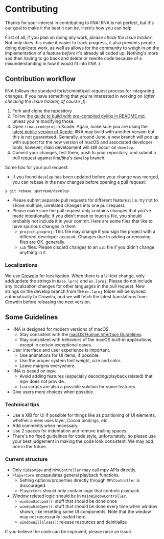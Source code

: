# Contributing

Thanks for your interest in contributing to IINA! IINA is not perfect, but it's our goal to make it the best it can be. Here's how you can help.

First of all, if you plan on doing any work, *please check the issue tracker*. Not only does this make it easier to track progress, it also prevents people doing duplicate work, as well as allows for the community to weigh in on the implementation of a feature *before* it's already all coded up. Nothing's more sad than having to go back and delete or rewrite code because of a misunderstanding in how it would fit into IINA :(

## Contribution workflow

IINA follows the standard fork/commit/pull request process for integrating changes. If you have something that you're interested in working on (*after checking the issue tracker, of course ;)*):

1. Fork and clone the repository
2. Follow [the guide to build with pre-compiled dylibs in README.md](README.md#using-the-pre-compiled-libraries), unless you're modifying those.
3. Open `iina.xcodeproj` in Xcode. Again, make sure you are using the [latest public version of Xcode](https://itunes.apple.com/us/app/xcode/id497799835); IINA may build with another version but this is not guaranteed. Generally, around June, a new branch will pop up with support for the new version of macOS and associated developer tools; however, main development will still occur on `develop`.
4. Commit your changes, test them, push to your repository, and submit a pull request against iina/iina's `develop` branch.

Some tips for your pull request:

* If you found `develop` has been updated before your change was merged, you can rebase in the new changes before opening a pull request:

```console
$ git rebase upstream/develop
```
* Please submit separate pull requests for different features; i.e. try not to shove multiple, unrelated changes into one pull request.
* Please make sure the pull request only contains changes that you've made intentionally; if you didn't mean to touch a file, you should probably not include it in your commit. Here are some files that like to have spurious changes in them:
  - `project.pbxproj`: This file may change if you sign the project with a different developer account. Changes due to adding or removing files are OK, generally.
  - `xib` files: Please discard changes to an `xib` file if you didn't change anything in it.

### Localizations

We use [Crowdin](https://crowdin.com/project/iina) for localization.
When there is a UI text change, only add/update the strings in `Base.lproj` and `en.lproj`.
Please do not include any localization changes for other languages in the pull request.
New strings on the develop branch from the `en.lproj` folder will be synced automatically to Crowdin, and we will fetch the latest translations from Crowdin before
releasing the next version.

## Some Guidelines

* IINA is designed for modern versions of macOS.
  - Stay consistent with the [macOS Human Interface Guidelines](https://developer.apple.com/design/human-interface-guidelines/macos/).
  - Stay consistent with behaviors of the macOS built-in applications, except in certain exceptional cases.
* User interface and user experience is important.
  - Use animations for UI items, if possible.
  - Use the proper system font weight, size and color.
  - Leave margins everywhere.
* IINA is based on mpv.
  - Avoid adding features (especially decoding/playback related) that mpv does not provide.
  - Lua scripts are also a possible solution for some features.
* Give users more choices when possible.

### Technical tips

* Use a XIB for UI if possible for things like as positioning of UI elements, whether a view uses layer, Cocoa bindings, etc.
* Add comments when necessary.
* Use 2 spaces for indentation and remove trailing spaces.
* There's no fixed guidelines for code style, unfortunately, so please use your best judgement in making the code look consistent. We may add one in the future.

### Current structure

* Only `VideoView` and `MPVController` may call mpv APIs directly.
* `PlayerCore` encapsulates general playback functions.
  - Setting options/properties directly through `MPVController` is discouraged.
  - `PlayerCore` should only contain logic that controls playback.
* Window related logic should be in `MainWindowController`.
  - `windowDidLoad()`: stuff that should be done once
  - `windowDidOpen()`: stuff that should be done every time when window shown, like resetting some UI components. Note that the window may not necessarily loaded here.
  - `windowWillClose()`: release resources and deinitialize

If you believe the code can be improved, please raise an issue.
